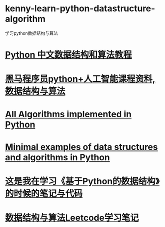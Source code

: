 # kenny-learn-python-datastructure-algorithm
学习python数据结构与算法
# <a href="https://github.com/PegasusWang/python_data_structures_and_algorithms">Python 中文数据结构和算法教程</a>
# <a href="https://gitee.com/JokerJohn/black_horse_python">黑马程序员python+人工智能课程资料,数据结构与算法</a>
# <a href="https://github.com/TheAlgorithms/Python">All Algorithms implemented in Python</a>
# <a href="https://github.com/keon/algorithms">Minimal examples of data structures and algorithms in Python</a>
# <a href="https://github.com/JackKuo666/Data_Structure_with_Python">这是我在学习《基于Python的数据结构》的时候的笔记与代码</a>
# <a href="https://github.com/wqw547243068/DS_Algorithm">数据结构与算法Leetcode学习笔记</a>
# <a href=""></a>
# <a href=""></a>
# <a href=""></a>
# <a href=""></a>
# <a href=""></a>
# <a href=""></a>
# <a href=""></a>
# <a href=""></a>
# <a href=""></a>
# <a href=""></a>
# <a href=""></a>
# <a href=""></a>
# <a href=""></a>
